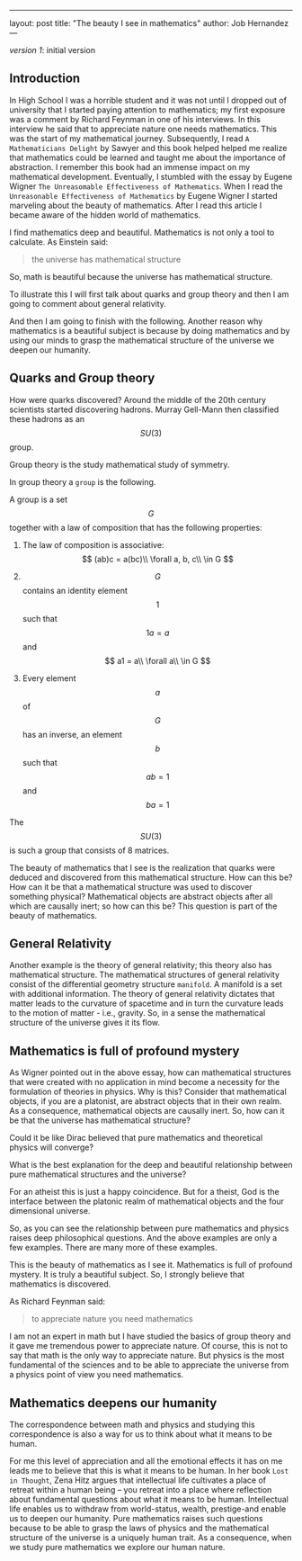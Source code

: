 ---
layout: post
title: "The beauty I see in mathematics"
author: Job Hernandez
—

*version 1*: initial version

## Introduction

In High School I was a horrible student and it was not until I dropped out of university that I started paying attention to mathematics; my first exposure was a comment by Richard Feynman in one of his interviews. In this interview he said that to appreciate nature one needs mathematics. This was the start of my mathematical journey. Subsequently, I read `A Mathematicians Delight` by Sawyer and this book helped helped me realize that mathematics could be learned and taught me about the importance of abstraction. I remember this book had an immense impact on my mathematical development. Eventually, I stumbled with the essay by Eugene Wigner `The Unreasomable Effectiveness of Mathematics`. When I read the `Unreasonable Effectiveness of Mathematics` by Eugene Wigner I started marveling about the beauty of mathematics. After I read this article I became aware of the hidden world of mathematics.

I find mathematics  deep and beautiful. Mathematics is not only a tool to calculate. As Einstein said:

> the universe has mathematical structure

So, math is beautiful because the universe has mathematical structure.

To illustrate this I will first talk  about quarks and group theory and then I am going to comment about general relativity.

And then I am going to finish with the following. Another reason why mathematics is a beautiful subject is because by doing mathematics and by using our minds to grasp the mathematical structure of the universe we deepen our humanity.

## Quarks and Group theory
How were quarks discovered? Around the middle of the 20th century scientists started discovering hadrons. Murray Gell-Mann then classified these hadrons as an $$ SU(3) $$ group.

Group theory is the study mathematical study of symmetry.

In group theory a `group` is the following.

A group is a set $$ G $$ together with a law of composition that has the following properties:

1. The law of composition is associative: $$ (ab)c = a(bc)\\ \forall a, b, c\\ \in G $$

2. $$ G $$ contains an identity element $$ 1 $$ such that $$ 1a = a $$ and $$ a1 = a\\ \forall a\\ \in G $$

3. Every element $$ a $$ of $$ G $$ has an inverse, an element $$ b $$ such that $$ ab=1 $$ and $$ ba=1 $$

The $$ SU(3) $$ is such a group that consists of 8 matrices.

The beauty of mathematics that I see is the realization that quarks were deduced and discovered from this mathematical structure. How can this be? How can it be that a mathematical structure was used to discover something physical? Mathematical objects are abstract objects after all which are causally inert; so how can this be? This question is part of the beauty of mathematics.

## General Relativity
Another example is the theory of general relativity; this theory also has mathematical structure. The mathematical structures of general relativity consist of the differential geometry structure `manifold`. A manifold is a set with additional information. The theory of general relativity dictates that matter leads to the curvature of spacetime and in turn the curvature leads to the motion of matter - i.e., gravity. So, in a sense the mathematical structure of the universe gives it its flow.

## Mathematics is full of profound mystery

As Wigner pointed out in the above essay, how can mathematical structures that were created with no application in mind become a necessity for the formulation of theories in physics. Why is this? Consider that mathematical objects, if you are a platonist, are abstract objects that in their own realm. As a consequence, mathematical objects are causally inert. So, how can it be that the universe has mathematical structure? 

Could it be like Dirac believed that pure mathematics and theoretical physics will converge?

What is the best explanation for the deep and beautiful relationship between pure mathematical structures and the universe?

For an atheist this is just a happy coincidence. But for a theist, God is the interface between the platonic realm of mathematical objects and the four dimensional universe.

So, as you can see the relationship between pure mathematics and physics raises deep philosophical questions. And the above examples are only a few examples. There are many more of these examples.

This is the beauty of mathematics as I see it. Mathematics is full of profound mystery. It is truly a beautiful subject. So, I strongly believe that mathematics is discovered. 

As Richard Feynman said:

> to appreciate nature you need mathematics

I am not an expert in math but I have studied the basics of group theory and it gave me tremendous power to appreciate nature. Of course, this is not to say that math is the only way to appreciate nature. But physics is the most fundamental of the sciences and to be able to appreciate the universe from a physics point of view you need mathematics.

## Mathematics deepens our humanity

The correspondence between math and physics and studying this correspondence is also a way for us to think about what it means to be human.

For me this level of appreciation and all the emotional effects it has on me leads me to believe that this is  what it means to be human. In her book `Lost in Thought`, Zena Hitz argues that intellectual life cultivates a place of retreat within a human being – you retreat into a place where reflection about fundamental questions about what it means to be human. Intellectual life enables us to withdraw from world-status, wealth, prestige-and enable us to deepen our humanity. Pure mathematics raises such questions because to be able to grasp the laws of physics and the mathematical structure of the universe is a uniquely human trait. As a consequence, when we study pure mathematics we explore our human nature.


